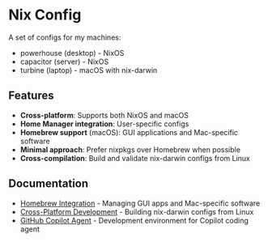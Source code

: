 # Nix Config

A set of configs for my machines:

- powerhouse (desktop) - NixOS
- capacitor (server) - NixOS  
- turbine (laptop) - macOS with nix-darwin

## Features

- **Cross-platform**: Supports both NixOS and macOS
- **Home Manager integration**: User-specific configs
- **Homebrew support** (macOS): GUI applications and Mac-specific software
- **Minimal approach**: Prefer nixpkgs over Homebrew when possible
- **Cross-compilation**: Build and validate nix-darwin configs from Linux

## Documentation

- [Homebrew Integration](docs/HOMEBREW.md) - Managing GUI apps and Mac-specific software
- [Cross-Platform Development](docs/CROSS_COMPILATION.md) - Building nix-darwin configs from Linux
- [GitHub Copilot Agent](docs/COPILOT_AGENT.md) - Development environment for Copilot coding agent

